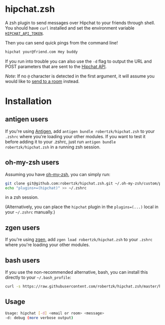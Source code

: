 hipchat.zsh
===========

A zsh plugin to send messages over Hipchat to your friends through shell. You should have `curl`
installed and set the environment variable [`HIPCHAT_API_TOKEN`](https://avantcredit.hipchat.com/account/api).

Then you can send quick pings from the command line!

```bash
hipchat your@friend.com Hey buddy
```

If you run into trouble you can also use the `-d` flag to output the URL and POST 
parameters that are sent to the [Hipchat API](https://www.hipchat.com/docs/apiv2/method/private_message_user).

*Note*: If no `@` character is detected in the first argument, it will assume
you would like to [send to a room](https://www.hipchat.com/docs/apiv2/method/send_room_notification) instead.

# Installation

## antigen users

If you're using [Antigen](https://github.com/zsh-lovers/antigen), add `antigen bundle robertzk/hipchat.zsh` to your `.zshrc` where you're loading your other modules. If you want to test it before adding it to your .zshrc, just run `antigen bundle robertzk/hipchat.zsh` in a running zsh session.

## oh-my-zsh users

Assuming you have [oh-my-zsh](https://github.com/robbyrussell/oh-my-zsh), you can
simply run:

```bash
git clone git@github.com:robertzk/hipchat.zsh.git ~/.oh-my-zsh/custom/plugins/hipchat
echo "plugins+=(hipchat)" >> ~/.zshrc
```
in a zsh session.

(Alternatively, you can place the `hipchat` plugin in the `plugins=(...)` local in your `~/.zshrc` manually.)

## zgen users

If you're using [zgen](https://github.com/tarjoilija/zgen), add `zgen load robertzk/hipchat.zsh` to your `.zshrc` where you're loading your other modules.

## bash users

If you use the non-recommended alternative, bash, you can install this directly to your `~/.bash_profile`:

```bash
curl -s https://raw.githubusercontent.com/robertzk/hipchat.zsh/master/hipchat.plugin.zsh >> ~/.bash_profile
```

Usage
-----

```bash
Usage: hipchat [-d] <email or room> <message>
-d: debug (more verbose output)
```



